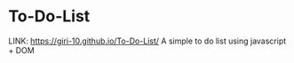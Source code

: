 # To-Do-List

LINK: https://giri-10.github.io/To-Do-List/
A simple to do list using javascript + DOM

